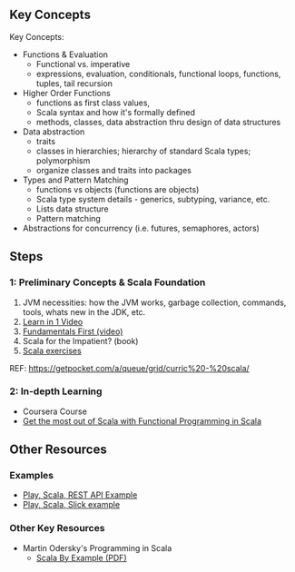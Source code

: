 ## Key Concepts 

Key Concepts:

- Functions & Evaluation
  - Functional vs. imperative
  - expressions, evaluation, conditionals, functional loops, functions, tuples, tail recursion
- Higher Order Functions
  - functions as first class values, 
  - Scala syntax and how it's formally defined
  - methods, classes, data abstraction thru design of data structures
- Data abstraction
  - traits
  - classes in hierarchies; hierarchy of standard Scala types; polymorphism
  - organize classes and traits into packages
- Types and Pattern Matching
  - functions vs objects (functions are objects)
  - Scala type system details - generics, subtyping, variance, etc.
  - Lists data structure
  - Pattern matching
- Abstractions for concurrency (i.e. futures, semaphores, actors)

## Steps

### 1: Preliminary Concepts & Scala Foundation

1. JVM necessities: how the JVM works, garbage collection, commands, tools, whats new in the JDK, etc.
1. [Learn in 1 Video](https://www.youtube.com/watch?v=DzFt0YkZo8M)
1. [Fundamentals First (video)](https://www.youtube.com/watch?v=ugHsIj60VfQ)
1. Scala for the Impatient? (book)
1. [Scala exercises](https://www.scala-exercises.org/scala_tutorial/terms_and_types)

REF: https://getpocket.com/a/queue/grid/curric%20-%20scala/

### 2: In-depth Learning

- Coursera Course
- [Get the most out of Scala with Functional Programming in Scala](https://www.manning.com/books/functional-programming-in-scala)

## Other Resources

### Examples 

- [Play, Scala,  REST API Example](https://github.com/playframework/play-scala-rest-api-example)
- [Play, Scala, Slick example](https://github.com/playframework/play-scala-slick-example)

### Other Key Resources

- Martin Odersky's Programming in Scala
  - [Scala By Example (PDF)](http://www.scala-lang.org/docu/files/ScalaByExample.pdf)
